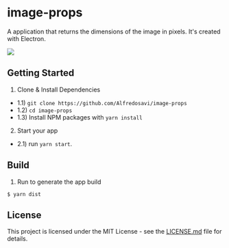 # image-props
A application that returns the dimensions of the image in pixels. It's created with Electron.

![](https://media.giphy.com/media/hGRRk9kZF4IKwjl5OX/giphy.gif)

## Getting Started

1. Clone & Install Dependencies
- 1.1) `git clone https://github.com/Alfredosavi/image-props`
- 1.2) `cd image-props`
- 1.3) Install NPM packages with `yarn install`
 
2. Start your app

- 2.1) run `yarn start`.

## Build

1. Run to generate the app build
```console
$ yarn dist
```

## License

This project is licensed under the MIT License - see the [LICENSE.md](LICENSE.md) file for details.
